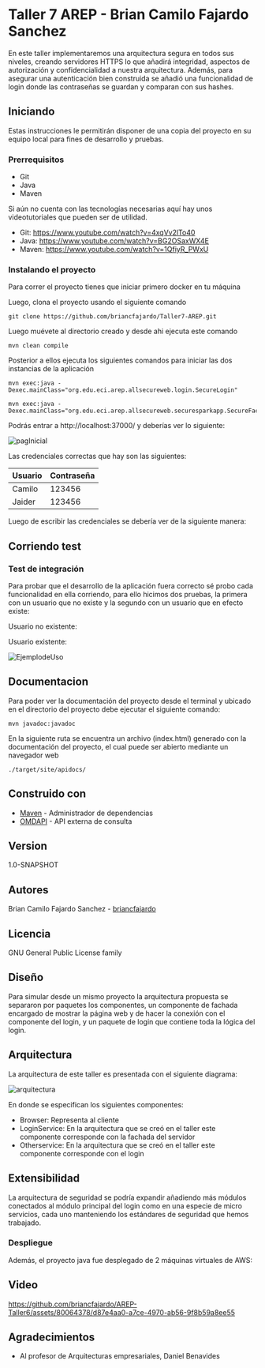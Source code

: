 # Taller 7 AREP - Brian Camilo Fajardo Sanchez

En este taller implementaremos una arquitectura segura en todos sus niveles, creando servidores HTTPS lo que añadirá 
integridad, aspectos de autorización y confidencialidad a nuestra arquitectura. Además, para asegurar una autenticación 
bien construida se añadió una funcionalidad de login donde las contraseñas se guardan y comparan con sus hashes.


## Iniciando

Estas instrucciones le permitirán disponer de una copia del proyecto en su equipo local para fines de desarrollo y pruebas.


### Prerrequisitos

* Git 
* Java
* Maven

Si aún no cuenta con las tecnologías necesarias aquí hay unos videotutoriales que pueden ser de utilidad.

* Git: https://www.youtube.com/watch?v=4xqVv2lTo40
* Java: https://www.youtube.com/watch?v=BG2OSaxWX4E
* Maven: https://www.youtube.com/watch?v=1QfiyR_PWxU

### Instalando el proyecto

Para correr el proyecto tienes que iniciar primero docker en tu máquina

Luego, clona el proyecto usando el siguiente comando

```
git clone https://github.com/briancfajardo/Taller7-AREP.git
```

Luego muévete al directorio creado y desde ahi ejecuta este comando

```
mvn clean compile
```

Posterior a ellos ejecuta los siguientes comandos para iniciar las dos instancias de la aplicación

```
mvn exec:java -Dexec.mainClass="org.edu.eci.arep.allsecureweb.login.SecureLogin"
```
```
mvn exec:java -Dexec.mainClass="org.edu.eci.arep.allsecureweb.securesparkapp.SecureFacade"
```

Podrás entrar a http://localhost:37000/ y deberías ver lo siguiente:

![pagInicial](https://github.com/briancfajardo/AREP-Taller6/assets/80064378/c94489e7-6bd4-42d7-80ce-41d34c1ec3ec)

Las credenciales correctas que hay son las siguientes:

|Usuario|Contraseña|
|-------|----------|
|Camilo|123456|
|Jaider|123456|

Luego de escribir las credenciales se debería ver de la siguiente manera:

## Corriendo test

### Test de integración

Para probar que el desarrollo de la aplicación fuera correcto sé probo cada funcionalidad en ella corriendo, para ello 
hicimos dos pruebas, la primera con un usuario que no existe y la segundo con un usuario que en efecto existe:

Usuario no existente:

Usuario existente:



![EjemplodeUso](https://github.com/briancfajardo/AREP-Taller6/assets/80064378/5f332551-de53-4b22-8072-2ce3786935bf)


## Documentacion

Para poder ver la documentación del proyecto desde el terminal y ubicado en el directorio del proyecto debe ejecutar el 
siguiente comando:

```
mvn javadoc:javadoc
```

En la siguiente ruta se encuentra un archivo (index.html) generado con la documentación del proyecto, el cual puede ser 
abierto mediante un navegador web 

```
./target/site/apidocs/
```

## Construido con

* [Maven](https://maven.apache.org/) - Administrador de dependencias
* [OMDAPI](https://www.omdbapi.com) - API externa de consulta

## Version

1.0-SNAPSHOT

## Autores

Brian Camilo Fajardo Sanchez - [briancfajardo](https://github.com/briancfajardo)

## Licencia

GNU General Public License family

## Diseño

Para simular desde un mismo proyecto la arquitectura propuesta se separaron por paquetes los componentes, un componente 
de fachada encargado de mostrar la página web y de hacer la conexión con el componente del login, y un paquete de login 
que contiene toda la lógica del login.

## Arquitectura

La arquitectura de este taller es presentada con el siguiente diagrama:

![arquitectura](https://github.com/briancfajardo/AREP-Taller6/assets/80064378/e58e18bb-79aa-4286-b4d2-69d17a13ddda)


En donde se especifican los siguientes componentes:

- Browser: Representa al cliente 
- LoginService: En la arquitectura que se creó en el taller este componente corresponde con la fachada del servidor 
- Otherservice: En la arquitectura que se creó en el taller este componente corresponde con el login

## Extensibilidad

La arquitectura de seguridad se podría expandir añadiendo más módulos conectados al módulo principal del login como 
en una especie de micro servicios, cada uno manteniendo los estándares de seguridad que hemos trabajado.

### Despliegue

Además, el proyecto java fue desplegado de 2 máquinas virtuales de AWS:

## Video

https://github.com/briancfajardo/AREP-Taller6/assets/80064378/d87e4aa0-a7ce-4970-ab56-9f8b59a8ee55

## Agradecimientos

* Al profesor de Arquitecturas empresariales, Daniel Benavides
